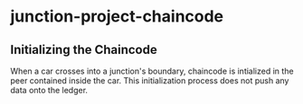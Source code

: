 # junction-project-chaincode

## Initializing the Chaincode
When a car crosses into a junction's boundary, chaincode is intialized in the peer contained inside the car. This initialization process does not push any data onto the ledger. 


